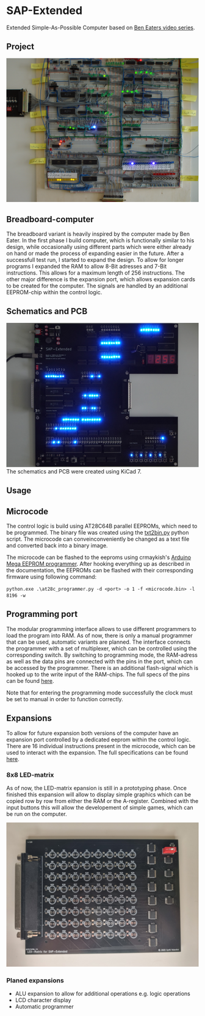 # SAP-Extended
Extended Simple-As-Possible Computer based on [Ben Eaters video series](https://www.youtube.com/watch?v=HyznrdDSSGM&list=PLowKtXNTBypGqImE405J2565dvjafglHU&pp=iAQB).
## Project

![alt text](https://github.com/cyrillvalentini/SAP-Extended/blob/main/images/breadboard-computer.jpg?raw=true)
## Breadboard-computer
The breadboard variant is heavily inspired by the computer made by Ben Eater. In the first phase I build computer, which is functionally similar to his design, while occasionally using different parts which were either already on hand or made the process of expanding easier in the future. 
After a successfull test run, I started to expand the design. To allow for longer programs I expanded the RAM to allow 8-Bit adresses and 7-Bit instructions. This allows for a maximum length of 256 instructions. The other major difference is the expansion port, which allows expansion cards to be created for the computer. The signals are handled by an additional EEPROM-chip within the control logic.


## Schematics and PCB
![alt text](https://github.com/cyrillvalentini/SAP-Extended/blob/main/images/pcb-version.jpg?raw=true)
The schematics and PCB were created using KiCad 7. 

## Usage

## Microcode
The control logic is build using AT28C64B parallel EEPROMs, which need to be programmed. The binary file was created using the [txt2bin.py](https://github.com/cyrillvalentini/SAP-Extended/blob/main/microcode/txt2bin.py) python script. The microcode can conveinconveniently be changed as a text file and converted back into a binary image.

The microcode can be flashed to the eeproms using crmaykish's [Arduino Mega EEPROM programmer](https://github.com/crmaykish/AT28C-EEPROM-Programmer-Arduino). After hooking everything up as described in the documentation, the EEPROMs can be flashed with their corresponding firmware using following command:

`python.exe .\at28c_programmer.py -d <port> -o 1 -f <microcode.bin> -l 8196 -w`

## Programming port
The modular programming interface allows to use different programmers to load the program into RAM. As of now, there is only a manual programmer that can be used, automatic variants are planned. 
The interface connects the programmer with a set of multiplexer, which can be controlled using the corresponding switch. By switching to programming mode, the RAM-adress as well as the data pins are connected with the pins in the port, which can be accessed by the programmer. There is an additional flash-signal which is hooked up to the write input of the RAM-chips. The full specs of the pins can be found [here](https://github.com/cyrillvalentini/SAP-Extended/blob/main/expansions/programming-port%20specification.pdf).

Note that for entering the programming mode successfully the clock must be set to manual in order to function correctly.

## Expansions
To allow for future expansion both versions of the computer have an expansion port controlled by a dedicated eeprom within the control logic. There are 16 individual instructions present in the microcode, which can be used to interact with the expansion. The full specifications can be found [here](https://github.com/cyrillvalentini/SAP-Extended/blob/main/expansions/expansion-port%20specification.pdf).

### 8x8 LED-matrix
As of now, the LED-matrix epansion is still in a prototyping phase. Once finished this expansion will allow to display simple graphics which can be copied row by row from either the RAM or the A-register. Combined with the input buttons this will allow the developement of simple games, which can be run on the computer. 

![alt text](https://github.com/cyrillvalentini/SAP-Extended/blob/main/images/led-matrix-expansion.jpg?raw=true)

### Planed expansions
- ALU expansion to allow for additional operations e.g. logic operations
- LCD character display
- Automatic programmer